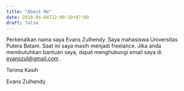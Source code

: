 ```yaml
---
title: "About Me"
date: 2018-04-04T22:09:10+07:00
draft: false
---
```


Perkenalkan nama saya Evans Zulhendy. Saya mahasiswa Universitas Putera Batam. Saat ini saya masih menjadi freelance. Jika anda membutuhkan bantuan saya, dapat menghubungi email saya di <a href="mailto:evanszul@gmail.com"> evanszul@gmail.com </a>.


Terima Kasih

Evans Zulhendy
